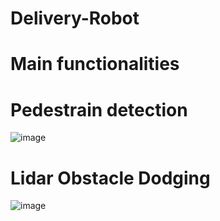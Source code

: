 # Delivery-Robot

# Main functionalities

# Pedestrain detection
![image](https://user-images.githubusercontent.com/58502695/139149461-8366d4c4-8fa7-47a0-8a14-98a5b0821e46.png)

# Lidar Obstacle Dodging

![image](https://user-images.githubusercontent.com/58502695/139149530-47756306-760e-4670-99a0-e4e561ea84e8.png)
